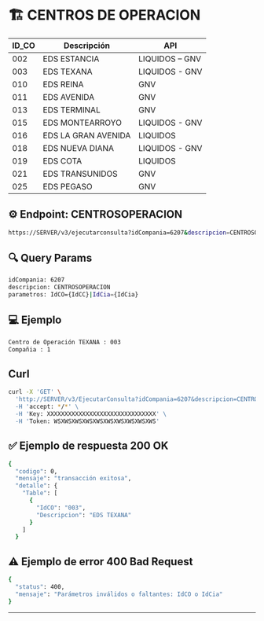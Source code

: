 # 🏗️ CENTROS DE OPERACION

| **ID_CO** | **Descripción**                     | **API** |
|----------------|-------------------------------------|------------|
| 002 | EDS ESTANCIA | LIQUIDOS – GNV |
| 003 | EDS TEXANA | LIQUIDOS - GNV |
| 010 | EDS REINA | GNV |
| 011 | EDS AVENIDA | GNV |
| 013 | EDS TERMINAL | GNV |
| 015 | EDS MONTEARROYO | LIQUIDOS - GNV |
| 016 | EDS LA GRAN AVENIDA | LIQUIDOS |
| 018 | EDS NUEVA DIANA | LIQUIDOS - GNV |
| 019 | EDS COTA | LIQUIDOS |
| 021 | EDS TRANSUNIDOS | GNV |
| 025 | EDS PEGASO | GNV | 


## ⚙️ Endpoint: **CENTROSOPERACION**
```bash
https://SERVER/v3/ejecutarconsulta?idCompania=6207&descripcion=CENTROSOPERACION&parametros=IdCO={IdBodega}|IdCia={IdCia}
```

## 🔍 Query Params
```bash
idCompania: 6207
descripcion: CENTROSOPERACION
parametros: IdCO={IdCC}|IdCia={IdCia}
```

## 💻 Ejemplo
```bash
Centro de Operación TEXANA : 003
Compañia : 1
```

## Curl
```bash
curl -X 'GET' \
  'http://SERVER/v3/EjecutarConsulta?idCompania=6207&descripcion=CENTROSOPERACION&parametros=IdCO%3D003%7CIdCia%3D1 \
  -H 'accept: */*' \
  -H 'Key: XXXXXXXXXXXXXXXXXXXXXXXXXXXXXXX' \
  -H 'Token: WSXWSXWSXWSXWSXWSXWSXWSXWSXWS'
```

## ✅ Ejemplo de respuesta 200 OK
```bash
{
  "codigo": 0,
  "mensaje": "transacción exitosa",
  "detalle": {
    "Table": [
      {
        "IdCO": "003",
        "Descripcion": "EDS TEXANA"
      }
    ]
  }
```

## ⚠️ Ejemplo de error 400 Bad Request
```bash
{
  "status": 400,
  "mensaje": "Parámetros inválidos o faltantes: IdCO o IdCia"
}
```
---